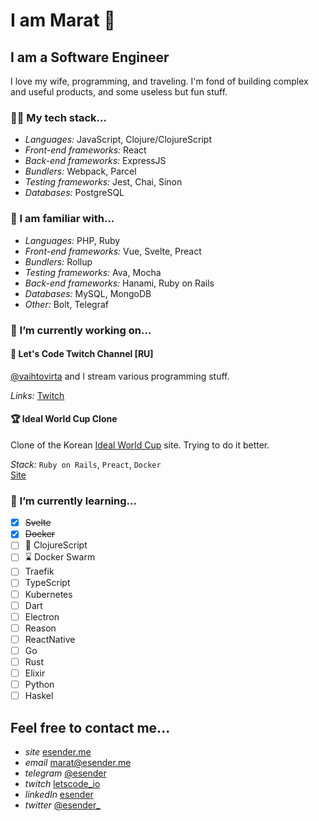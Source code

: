 # I am Marat 👋
## I am a Software Engineer

I love my wife, programming, and traveling. I'm fond of building complex and useful products, and some useless but fun stuff.

### 👨‍💻 My tech stack...

* *Languages:* JavaScript, Clojure/ClojureScript
* *Front-end frameworks:* React
* *Back-end frameworks:* ExpressJS
* *Bundlers:* Webpack, Parcel
* *Testing frameworks:* Jest, Chai, Sinon
* *Databases:* PostgreSQL

### 💪 I am familiar with...

* *Languages:* PHP, Ruby
* *Front-end frameworks:* Vue, Svelte, Preact
* *Bundlers:* Rollup
* *Testing frameworks:* Ava, Mocha
* *Back-end frameworks:* Hanami, Ruby on Rails
* *Databases:* MySQL, MongoDB
* *Other:* Bolt, Telegraf

### 🚧 I’m currently working on...

#### 👾 Let's Code Twitch Channel [RU]

[@vaihtovirta](https://github.com/vaihtovirta) and I stream various programming stuff.

*Links:* [Twitch](https://twitch.tv/letscode_io)

#### 🏆 Ideal World Cup Clone

Clone of the Korean [Ideal World Cup](https://www.piku.co.kr/) site. Trying to do it better.

*Stack:* `Ruby on Rails`, `Preact`, `Docker`<br>
[Site](https://eye2eye.fun)

### 📖 I’m currently learning...

- [x] ~~Svelte~~
- [x] ~~Docker~~
- [ ] 🤿 ClojureScript
- [ ] ⌛ Docker Swarm
- [ ] Traefik
- [ ] TypeScript
- [ ] Kubernetes
- [ ] Dart
- [ ] Electron
- [ ] Reason
- [ ] ReactNative
- [ ] Go
- [ ] Rust
- [ ] Elixir
- [ ] Python
- [ ] Haskel

## Feel free to contact me...

* *site* [esender.me](https://esender.me)
* *email* [marat@esender.me](mailto:marat@esender.me)
* *telegram* [@esender](https://t.me/esender)
* *twitch* [letscode_io](https://twitch.tv/letscode_io)
* *linkedIn* [esender](https://www.linkedin.com/in/esender/)
* *twitter* [@esender_](https://twitter.com/esender_)
